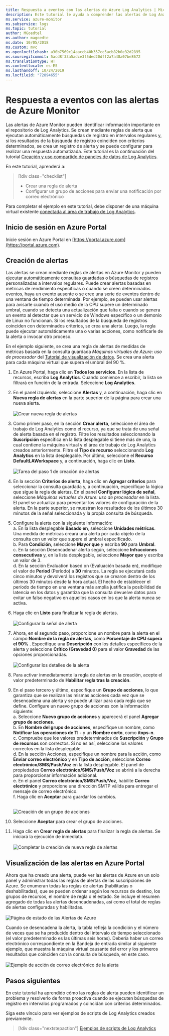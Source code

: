 ```yaml
---
title: Respuesta a eventos con las alertas de Azure Log Analytics | Microsoft Docs
description: Este tutorial le ayuda a comprender las alertas de Log Analytics para identificar información importante en el área de trabajo y avisarle proactivamente de problemas o invocar acciones para intentar corregirlos.
ms.service: azure-monitor
ms.subservice: logs
ms.topic: tutorial
author: MGoedtel
ms.author: magoedte
ms.date: 10/05/2018
ms.custom: mvc
ms.openlocfilehash: a30b7569c14aaccb40b357cc5acb82b0e32d2895
ms.sourcegitcommit: 5acd8f33a5adce3f5ded20dff2a7a48a07be8672
ms.translationtype: HT
ms.contentlocale: es-ES
ms.lasthandoff: 10/24/2019
ms.locfileid: "72894655"
---
```

# <a name="respond-to-events-with-azure-monitor-alerts"></a>Respuesta a eventos con las alertas de Azure Monitor
Las alertas de Azure Monitor pueden identificar información importante en el repositorio de Log Analytics. Se crean mediante reglas de alerta que ejecutan automáticamente búsquedas de registro en intervalos regulares y, si los resultados de la búsqueda de registro coinciden con criterios determinados, se crea un registro de alerta y se puede configurar para realizar una respuesta automatizada.  Este tutorial es la continuación del tutorial [Creación y uso compartido de paneles de datos de Log Analytics](tutorial-logs-dashboards.md).   

En este tutorial, aprenderá a:

> [!div class="checklist"]
> * Crear una regla de alerta
> * Configurar un grupo de acciones para enviar una notificación por correo electrónico

Para completar el ejemplo en este tutorial, debe disponer de una máquina virtual existente [conectada al área de trabajo de Log Analytics](../../azure-monitor/learn/quick-collect-azurevm.md).  

## <a name="sign-in-to-azure-portal"></a>Inicio de sesión en Azure Portal
Inicie sesión en Azure Portal en [https://portal.azure.com](https://portal.azure.com). 

## <a name="create-alerts"></a>Creación de alertas
Las alertas se crean mediante reglas de alertas en Azure Monitor y pueden ejecutar automáticamente consultas guardadas o búsquedas de registros personalizadas a intervalos regulares.  Puede crear alertas basadas en métricas de rendimiento específicas o cuando se creen determinados eventos, haya un evento ausente o se cree una serie de eventos dentro de una ventana de tiempo determinada.  Por ejemplo, se pueden usar alertas para avisarle cuando el uso medio de la CPU supere un determinado umbral, cuando se detecta una actualización que falta o cuando se genera un evento al detectar que un servicio de Windows específico o un demonio de Linux no funcionan.  Si los resultados de la búsqueda de registros coinciden con determinados criterios, se crea una alerta. Luego, la regla puede ejecutar automáticamente una o varias acciones, como notificarle de la alerta o invocar otro proceso. 

En el ejemplo siguiente, se crea una regla de alertas de medidas de métricas basada en la consulta guardada *Máquinas virtuales de Azure: uso de procesador* del [Tutorial de visualización de datos](tutorial-logs-dashboards.md).  Se crea una alerta para cada máquina virtual que supera el umbral del 90 %.  

1. En Azure Portal, haga clic en **Todos los servicios**. En la lista de recursos, escriba **Log Analytics**. Cuando comience a escribir, la lista se filtrará en función de la entrada. Seleccione **Log Analytics**.
2. En el panel izquierdo, seleccione **Alertas** y, a continuación, haga clic en **Nueva regla de alertas** en la parte superior de la página para crear una nueva alerta.<br><br> ![Crear nueva regla de alertas](./media/tutorial-response/alert-rule-02.png)<br>
3. Como primer paso, en la sección **Crear alerta**, seleccione el área de trabajo de Log Analytics como el recurso, ya que se trata de una señal de alerta basada en el registro.  Filtre los resultados seleccionando la **Suscripción** específica en la lista desplegable si tiene más de una, la cual contiene la máquina virtual y el área de trabajo de Log Analytics creados anteriormente.  Filtre el **Tipo de recurso** seleccionando **Log Analytics** en la lista desplegable.  Por último, seleccione el **Recurso** **DefaultLAWorkspace** y, a continuación, haga clic en **Listo**.<br><br> ![Tarea del paso 1 de creación de alertas](./media/tutorial-response/alert-rule-03.png)<br>
4. En la sección **Criterios de alerta**, haga clic en **Agregar criterios** para seleccionar la consulta guardada y, a continuación, especifique la lógica que sigue la regla de alertas.  En el panel **Configurar lógica de señal**, seleccione *Máquinas virtuales de Azure: uso de procesador* en la lista.  El panel se actualiza para presentar los valores de configuración de la alerta.  En la parte superior, se muestran los resultados de los últimos 30 minutos de la señal seleccionada y la propia consulta de búsqueda.  
5. Configure la alerta con la siguiente información:  
   a. En la lista desplegable **Basado en**, seleccione **Unidades métricas**.  Una medida de métricas creará una alerta por cada objeto de la consulta con un valor que supere el umbral especificado.  
   b. Para **Condición**, seleccione **Mayor que** y escriba **90** para **Umbral**.  
   c. En la sección Desencadenar alerta según, seleccione **Infracciones consecutivas** y, en la lista desplegable, seleccione **Mayor que** y escriba un valor de 3.  
   d. En la sección Evaluation based on (Evaluación basada en), modifique el valor de **Period** (Período) a **30** minutos. La regla se ejecutará cada cinco minutos y devolverá los registros que se crearon dentro de los últimos 30 minutos desde la hora actual.  El hecho de establecer el período de tiempo en una ventana más amplia justifica la posibilidad de latencia en los datos y garantiza que la consulta devuelve datos para evitar un falso negativo en aquellos casos en los que la alerta nunca se activa.  
6. Haga clic en **Listo** para finalizar la regla de alertas.<br><br> ![Configurar la señal de alerta](./media/tutorial-response/alert-signal-logic-02.png)<br> 
7. Ahora, en el segundo paso, proporcione un nombre para la alerta en el campo **Nombre de la regla de alertas**, como **Porcentaje de CPU supera el 90%** .  Especifique una **Descripción** con los detalles específicos de la alerta y seleccione **Crítico (Gravedad 0)** para el valor **Gravedad** de las opciones proporcionadas.<br><br> ![Configurar los detalles de la alerta](./media/tutorial-response/alert-signal-logic-04.png)<br>
8. Para activar inmediatamente la regla de alertas en la creación, acepte el valor predeterminado de **Habilitar regla tras la creación**.
9. En el paso tercero y último, especifique un **Grupo de acciones**, lo que garantiza que se realizan las mismas acciones cada vez que se desencadena una alerta y se puede utilizar para cada regla que se define.  Configure un nuevo grupo de acciones con la información siguiente:  
   a. Seleccione **Nuevo grupo de acciones** y aparecerá el panel **Agregar grupo de acciones**.  
   b. En **Nombre del grupo de acciones**, especifique un nombre, como **Notificar las operaciones de TI -** y un **Nombre corto**, como **itops-n**.  
   c. Compruebe que los valores predeterminados de **Suscripción** y **Grupo de recursos** son correctos. Si no es así, seleccione los valores correctos en la lista desplegable.   
   d. En la sección Acciones, especifique un nombre para la acción, como **Enviar correo electrónico** y en **Tipo de acción**, seleccione **Correo electrónico/SMS/Push/Voz** en la lista desplegable. El panel de propiedades **Correo electrónico/SMS/Push/Voz** se abrirá a la derecha para proporcionar información adicional.  
   e. En el panel **Correo electrónico/SMS/Push/Voz**, habilite **Correo electrónico** y proporcione una dirección SMTP válida para entregar el mensaje de correo electrónico.  
   f. Haga clic en **Aceptar** para guardar los cambios.<br><br> 

    ![Creación de un grupo de acciones](./media/tutorial-response/action-group-properties-01.png)

10. Seleccione **Aceptar** para crear el grupo de acciones. 
11. Haga clic en **Crear regla de alertas** para finalizar la regla de alertas. Se iniciará la ejecución de inmediato.<br><br> ![Completar la creación de nueva regla de alertas](./media/tutorial-response/alert-rule-01.png)<br> 

## <a name="view-your-alerts-in-azure-portal"></a>Visualización de las alertas en Azure Portal
Ahora que ha creado una alerta, puede ver las alertas de Azure en un solo panel y administrar todas las reglas de alertas de las suscripciones de Azure. Se enumeran todas las reglas de alertas (habilitadas o deshabilitadas), que se pueden ordenar según los recursos de destino, los grupos de recursos, el nombre de regla o el estado. Se incluye el resumen agregado de todas las alertas desencadenadas, así como el total de reglas de alertas configuradas y habilitadas.<br><br> ![Página de estado de las Alertas de Azure](./media/tutorial-response/azure-alerts-02.png)  

Cuando se desencadena la alerta, la tabla refleja la condición y el número de veces que se ha producido dentro del intervalo de tiempo seleccionado (el valor predeterminado es las últimas seis horas).  Debería haber un correo electrónico correspondiente en la Bandeja de entrada similar al siguiente ejemplo, que muestra la máquina virtual causante del error y los primeros resultados que coinciden con la consulta de búsqueda, en este caso.<br><br> ![Ejemplo de acción de correo electrónico de la alerta](./media/tutorial-response/azure-alert-email-notification-01.png)

## <a name="next-steps"></a>Pasos siguientes
En este tutorial ha aprendido cómo las reglas de alerta pueden identificar un problema y resolverlo de forma proactiva cuando se ejecuten búsquedas de registro en intervalos programados y coincidan con criterios determinados.

Siga este vínculo para ver ejemplos de scripts de Log Analytics creados previamente.  

> [!div class="nextstepaction"]
> [Ejemplos de scripts de Log Analytics](../../azure-monitor/platform/powershell-samples.md)
